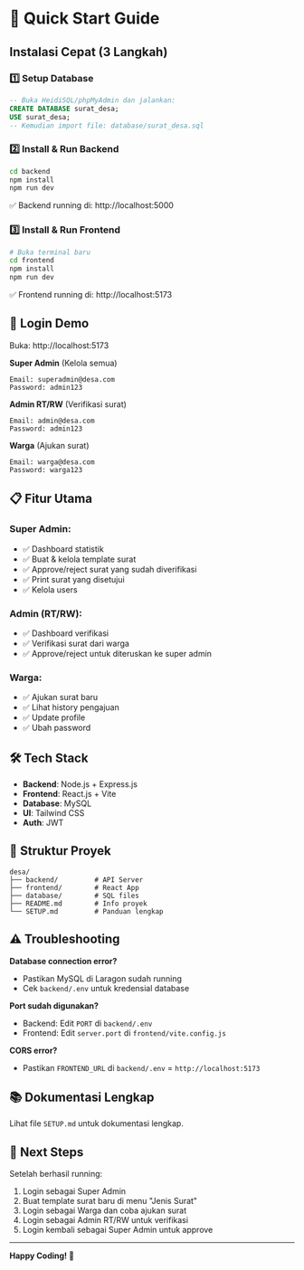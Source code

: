 # 🚀 Quick Start Guide

## Instalasi Cepat (3 Langkah)

### 1️⃣ Setup Database
```sql
-- Buka HeidiSQL/phpMyAdmin dan jalankan:
CREATE DATABASE surat_desa;
USE surat_desa;
-- Kemudian import file: database/surat_desa.sql
```

### 2️⃣ Install & Run Backend
```bash
cd backend
npm install
npm run dev
```
✅ Backend running di: http://localhost:5000

### 3️⃣ Install & Run Frontend
```bash
# Buka terminal baru
cd frontend
npm install
npm run dev
```
✅ Frontend running di: http://localhost:5173

## 🔐 Login Demo

Buka: http://localhost:5173

**Super Admin** (Kelola semua)
```
Email: superadmin@desa.com
Password: admin123
```

**Admin RT/RW** (Verifikasi surat)
```
Email: admin@desa.com
Password: admin123
```

**Warga** (Ajukan surat)
```
Email: warga@desa.com
Password: warga123
```

## 📋 Fitur Utama

### Super Admin:
- ✅ Dashboard statistik
- ✅ Buat & kelola template surat
- ✅ Approve/reject surat yang sudah diverifikasi
- ✅ Print surat yang disetujui
- ✅ Kelola users

### Admin (RT/RW):
- ✅ Dashboard verifikasi
- ✅ Verifikasi surat dari warga
- ✅ Approve/reject untuk diteruskan ke super admin

### Warga:
- ✅ Ajukan surat baru
- ✅ Lihat history pengajuan
- ✅ Update profile
- ✅ Ubah password

## 🛠️ Tech Stack

- **Backend**: Node.js + Express.js
- **Frontend**: React.js + Vite
- **Database**: MySQL
- **UI**: Tailwind CSS
- **Auth**: JWT

## 📁 Struktur Proyek

```
desa/
├── backend/         # API Server
├── frontend/        # React App
├── database/        # SQL files
├── README.md        # Info proyek
└── SETUP.md         # Panduan lengkap
```

## ⚠️ Troubleshooting

**Database connection error?**
- Pastikan MySQL di Laragon sudah running
- Cek `backend/.env` untuk kredensial database

**Port sudah digunakan?**
- Backend: Edit `PORT` di `backend/.env`
- Frontend: Edit `server.port` di `frontend/vite.config.js`

**CORS error?**
- Pastikan `FRONTEND_URL` di `backend/.env` = `http://localhost:5173`

## 📚 Dokumentasi Lengkap

Lihat file `SETUP.md` untuk dokumentasi lengkap.

## 🎯 Next Steps

Setelah berhasil running:

1. Login sebagai Super Admin
2. Buat template surat baru di menu "Jenis Surat"
3. Login sebagai Warga dan coba ajukan surat
4. Login sebagai Admin RT/RW untuk verifikasi
5. Login kembali sebagai Super Admin untuk approve

---

**Happy Coding! 🎉**
